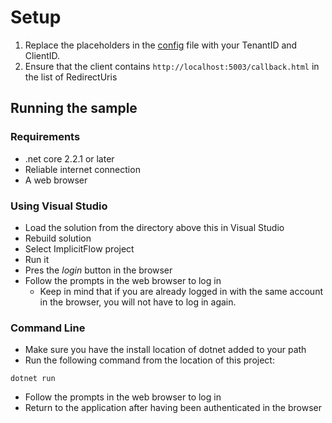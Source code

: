 # Setup

1. Replace the placeholders in the [config](./wwwroot/config.js) file with your TenantID and ClientID.
2. Ensure that the client contains `http://localhost:5003/callback.html` in the list of RedirectUris

## Running the sample

### Requirements

- .net core 2.2.1 or later
- Reliable internet connection
- A web browser

### Using Visual Studio

- Load the solution from the directory above this in Visual Studio
- Rebuild solution
- Select ImplicitFlow project
- Run it
- Pres the *login* button in the browser
- Follow the prompts in the web browser to log in
  - Keep in mind that if you are already logged in with the same account in the browser, you will not have to log in again.

### Command Line

- Make sure you have the install location of dotnet added to your path
- Run the following command from the location of this project:

```shell
dotnet run
```

- Follow the prompts in the web browser to log in
- Return to the application after having been authenticated in the browser
